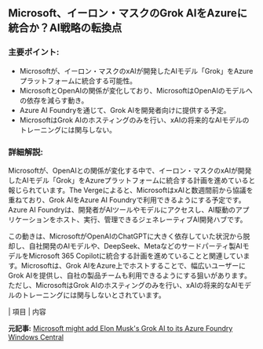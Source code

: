 ## Microsoft、イーロン・マスクのGrok AIをAzureに統合か？AI戦略の転換点

### 主要ポイント:

* Microsoftが、イーロン・マスクのxAIが開発したAIモデル「Grok」をAzureプラットフォームに統合する可能性。
* MicrosoftとOpenAIの関係が変化しており、MicrosoftはOpenAIのモデルへの依存を減らす動き。
* Azure AI Foundryを通じて、Grok AIを開発者向けに提供する予定。
* MicrosoftはGrok AIのホスティングのみを行い、xAIの将来的なAIモデルのトレーニングには関与しない。

### 詳細解説:

Microsoftが、OpenAIとの関係が変化する中で、イーロン・マスクのxAIが開発したAIモデル「Grok」をAzureプラットフォームに統合する計画を進めていると報じられています。The Vergeによると、MicrosoftはxAIと数週間前から協議を重ねており、Grok AIをAzure AI Foundryで利用できるようにする予定です。Azure AI Foundryは、開発者がAIツールやモデルにアクセスし、AI駆動のアプリケーションをホスト、実行、管理できるジェネレーティブAI開発ハブです。

この動きは、MicrosoftがOpenAIのChatGPTに大きく依存していた状況から脱却し、自社開発のAIモデルや、DeepSeek、Metaなどのサードパーティ製AIモデルをMicrosoft 365 Copilotに統合する計画を進めていることと関連しています。Microsoftは、Grok AIをAzure上でホストすることで、幅広いユーザーにGrok AIを提供し、自社の製品チームも利用できるようにする狙いがあります。ただし、MicrosoftはGrok AIのホスティングのみを行い、xAIの将来的なAIモデルのトレーニングには関与しないとされています。

| 項目 | 内容 

**元記事:** [Microsoft might add Elon Musk's Grok AI to its Azure Foundry Windows Central](https://www.windowscentral.com/microsoft/microsoft-plans-elon-musk-grok-ai-to-azure)